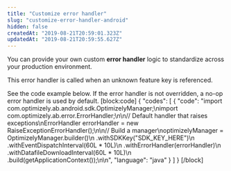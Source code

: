 ```yaml
---
title: "Customize error handler"
slug: "customize-error-handler-android"
hidden: false
createdAt: "2019-08-21T20:59:01.323Z"
updatedAt: "2019-08-21T20:59:55.627Z"
---
```

You can provide your own custom **error handler** logic to standardize across your production environment. 

This error handler is called when an unknown feature key is referenced.

See the code example below. If the error handler is not overridden, a no-op error handler is used by default.
[block:code]
{
  "codes": [
    {
      "code": "import com.optimizely.ab.android.sdk.OptimizelyManager;\nimport com.optimizely.ab.error.ErrorHandler;\n\n// Default handler that raises exceptions\nErrorHandler errorHandler = new RaiseExceptionErrorHandler();\n\n// Build a manager\noptimizelyManager = OptimizelyManager.builder()\n  .withSDKKey(\"SDK_KEY_HERE\")\n  .withEventDispatchInterval(60L * 10L)\n  .withErrorHandler(errorHandler)\n  .withDatafileDownloadInterval(60L * 10L)\n  .build(getApplicationContext());\n\n",
      "language": "java"
    }
  ]
}
[/block]